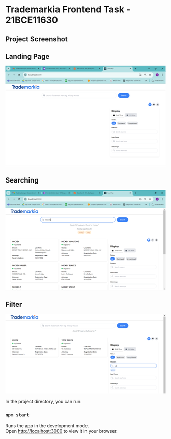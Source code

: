 # Trademarkia Frontend Task - 21BCE11630



## Project Screenshot

## Landing Page
![Project Screenshot](./Images/1.png)
## Searching
![Project Screenshot](./Images/2.png)
## Filter
![Project Screenshot](./Images/4.png)



In the project directory, you can run:

### `npm start`

Runs the app in the development mode.\
Open [http://localhost:3000](http://localhost:3000) to view it in your browser.


